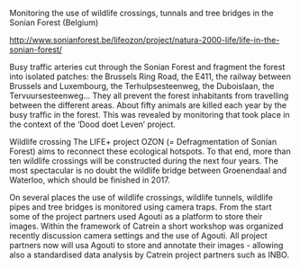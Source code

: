 
Monitoring the use of wildlife crossings, tunnals and tree bridges in the Sonian Forest (Belgium)

http://www.sonianforest.be/lifeozon/project/natura-2000-life/life-in-the-sonian-forest/

Busy traffic arteries cut through the Sonian Forest and fragment the forest into isolated patches:
the Brussels Ring Road, the E411, the railway between Brussels and Luxembourg, the Terhulpsesteenweg, the Duboislaan, the Tervuursesteenweg… They all prevent the forest inhabitants from travelling between the different areas. About fifty animals are killed each year by the busy traffic in the forest. This was revealed by monitoring that took place in the context of the ‘Dood doet Leven’ project.

Wildlife crossing
The LIFE+ project OZON (= Defragmentation of Sonian Forest) aims to reconnect these ecological hotspots. To that end, more than ten wildlife crossings will be constructed during the next four years. The most spectacular is no doubt the wildlife bridge between Groenendaal and Waterloo, which should be finished in 2017.

On several places the use of wildlife crossings, wildlife tunnels, wildlife pipes and tree bridges is monitored using camera traps. From the start some of the project partners used Agouti as a platform to store their images. Within the framework of Catrein a short workshop was organized recently discussion camera settings and the use of Agouti. All project partners now will usa Agouti to store and annotate their images - allowing also a standardised data analysis by Catrein project partners such as INBO.
